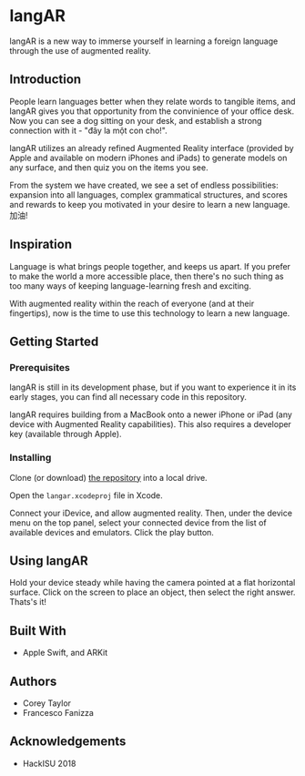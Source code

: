 # langAR

langAR is a new way to immerse yourself in learning a foreign language through the use of augmented reality.


## Introduction

People learn languages better when they relate words to tangible items, and langAR gives you that opportunity from the convinience of your office desk. Now you can see a dog sitting on your desk, and establish a strong connection with it - "đây la một con cho!".

langAR utilizes an already refined Augmented Reality interface (provided by Apple and available on modern iPhones and iPads) to generate models on any surface, and then quiz you on the items you see.

From the system we have created, we see a set of endless possibilities: expansion into all languages, complex grammatical structures, and scores and rewards to keep you motivated in your desire to learn a new language. 加油!

## Inspiration

Language is what brings people together, and keeps us apart. If you prefer to make the world a more accessible place, then there's no such thing as too many ways of keeping language-learning fresh and exciting.

With augmented reality within the reach of everyone (and at their fingertips), now is the time to use this technology to learn a new language.


## Getting Started

### Prerequisites

langAR is still in its development phase, but if you want to experience it in its early stages, you can find all necessary code in this repository.

langAR requires building from a MacBook onto a newer iPhone or iPad (any device with Augmented Reality capabilities). This also requires a developer key (available through Apple).

### Installing

Clone (or download) [the repository](https://github.com/taylorcoreyd/langar) into a local drive.

Open the `langar.xcodeproj` file in Xcode. 

Connect your iDevice, and allow augmented reality. Then, under the device menu on the top panel, select your connected device from the list of available devices and emulators. Click the play button.


## Using langAR

Hold your device steady while having the camera pointed at a flat horizontal surface. Click on the screen to place an object, then select the right answer. Thats's it! 


## Built With

* Apple Swift, and ARKit

## Authors

* Corey Taylor
* Francesco Fanizza

## Acknowledgements

* HackISU 2018
